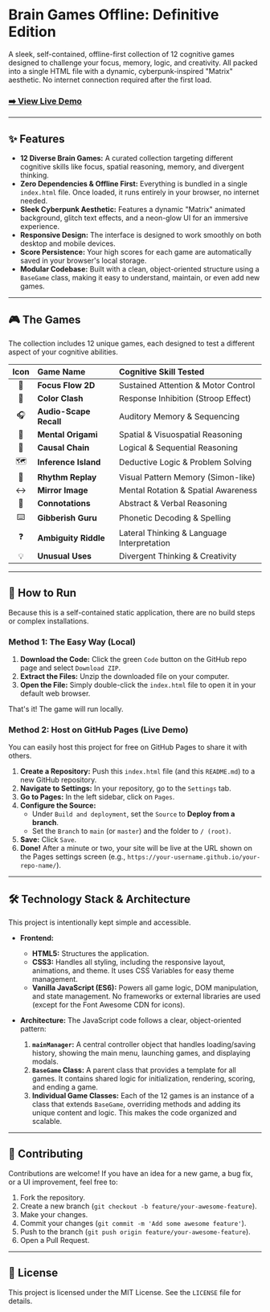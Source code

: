 # Brain Games Offline: Definitive Edition



A sleek, self-contained, offline-first collection of 12 cognitive games designed to challenge your focus, memory, logic, and creativity. All packed into a single HTML file with a dynamic, cyberpunk-inspired "Matrix" aesthetic. No internet connection required after the first load.

### [➡️ View Live Demo](https://kk8888888.github.io/CyberGame/)
---

## ✨ Features

*   **12 Diverse Brain Games:** A curated collection targeting different cognitive skills like focus, spatial reasoning, memory, and divergent thinking.
*   **Zero Dependencies & Offline First:** Everything is bundled in a single `index.html` file. Once loaded, it runs entirely in your browser, no internet needed.
*   **Sleek Cyberpunk Aesthetic:** Features a dynamic "Matrix" animated background, glitch text effects, and a neon-glow UI for an immersive experience.
*   **Responsive Design:** The interface is designed to work smoothly on both desktop and mobile devices.
*   **Score Persistence:** Your high scores for each game are automatically saved in your browser's local storage.
*   **Modular Codebase:** Built with a clean, object-oriented structure using a `BaseGame` class, making it easy to understand, maintain, or even add new games.

---

## 🎮 The Games

The collection includes 12 unique games, each designed to test a different aspect of your cognitive abilities.

| Icon | Game Name | Cognitive Skill Tested |
| :--: | :--- | :--- |
| 🚀 | **Focus Flow 2D** | Sustained Attention & Motor Control |
| 🎨 | **Color Clash** | Response Inhibition (Stroop Effect) |
| 🎧 | **Audio-Scape Recall** | Auditory Memory & Sequencing |
| 📜 | **Mental Origami** | Spatial & Visuospatial Reasoning |
| 🔗 | **Causal Chain** | Logical & Sequential Reasoning |
| 🗺️ | **Inference Island** | Deductive Logic & Problem Solving |
| 🌊 | **Rhythm Replay** | Visual Pattern Memory (Simon-like) |
| ↔️ | **Mirror Image** | Mental Rotation & Spatial Awareness |
| 💬 | **Connotations** | Abstract & Verbal Reasoning |
| ⌨️ | **Gibberish Guru** | Phonetic Decoding & Spelling |
| ❓ | **Ambiguity Riddle** | Lateral Thinking & Language Interpretation |
| 💡 | **Unusual Uses** | Divergent Thinking & Creativity |

---

## 🚀 How to Run

Because this is a self-contained static application, there are no build steps or complex installations.

### Method 1: The Easy Way (Local)

1.  **Download the Code:** Click the green `Code` button on the GitHub repo page and select `Download ZIP`.
2.  **Extract the Files:** Unzip the downloaded file on your computer.
3.  **Open the File:** Simply double-click the `index.html` file to open it in your default web browser.

That's it! The game will run locally.

### Method 2: Host on GitHub Pages (Live Demo)

You can easily host this project for free on GitHub Pages to share it with others.

1.  **Create a Repository:** Push this `index.html` file (and this `README.md`) to a new GitHub repository.
2.  **Navigate to Settings:** In your repository, go to the `Settings` tab.
3.  **Go to Pages:** In the left sidebar, click on `Pages`.
4.  **Configure the Source:**
    *   Under `Build and deployment`, set the `Source` to **Deploy from a branch**.
    *   Set the `Branch` to `main` (or `master`) and the folder to `/ (root)`.
5.  **Save:** Click `Save`.
6.  **Done!** After a minute or two, your site will be live at the URL shown on the Pages settings screen (e.g., `https://your-username.github.io/your-repo-name/`).

---

## 🛠️ Technology Stack & Architecture

This project is intentionally kept simple and accessible.

*   **Frontend:**
    *   **HTML5:** Structures the application.
    *   **CSS3:** Handles all styling, including the responsive layout, animations, and theme. It uses CSS Variables for easy theme management.
    *   **Vanilla JavaScript (ES6):** Powers all game logic, DOM manipulation, and state management. No frameworks or external libraries are used (except for the Font Awesome CDN for icons).

*   **Architecture:**
    The JavaScript code follows a clear, object-oriented pattern:
    1.  **`mainManager`:** A central controller object that handles loading/saving history, showing the main menu, launching games, and displaying modals.
    2.  **`BaseGame` Class:** A parent class that provides a template for all games. It contains shared logic for initialization, rendering, scoring, and ending a game.
    3.  **Individual Game Classes:** Each of the 12 games is an instance of a class that extends `BaseGame`, overriding methods and adding its unique content and logic. This makes the code organized and scalable.

---

## 🤝 Contributing

Contributions are welcome! If you have an idea for a new game, a bug fix, or a UI improvement, feel free to:

1.  Fork the repository.
2.  Create a new branch (`git checkout -b feature/your-awesome-feature`).
3.  Make your changes.
4.  Commit your changes (`git commit -m 'Add some awesome feature'`).
5.  Push to the branch (`git push origin feature/your-awesome-feature`).
6.  Open a Pull Request.

---

## 📜 License

This project is licensed under the MIT License. See the `LICENSE` file for details.
